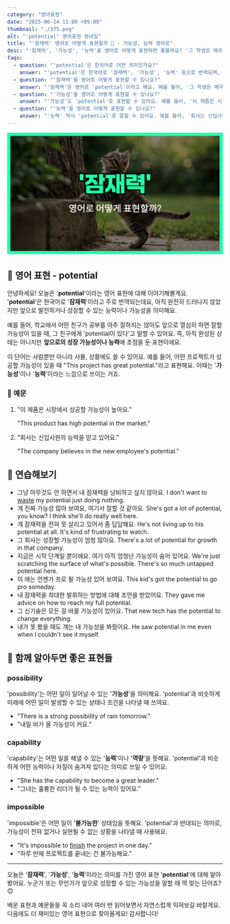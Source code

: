 ```yaml
---
category: "영어표현"
date: "2025-06-14 11:00 +09:00"
thumbnail: "./375.png"
alt: "'potential' 영어표현 썸네일"
title: "'잠재력' 영어로 어떻게 표현할까 🌱 - 가능성, 능력 영어로"
desc: "'잠재력', '가능성', '능력'을 영어로 어떻게 표현하면 좋을까요? '그 학생은 매우 뛰어난 잠재력을 가지고 있어요.', '이 제품은 시장에서 성공할 가능성이 높아요.' 등을 영어로 표현하는 법을 배워봅시다. 다양한 예문을 통해서 연습하고 본인의 표현으로 만들어 보세요."
faqs:
  - question: "'potential'은 한국어로 어떤 의미인가요?"
    answer: "'potential'은 한국어로 '잠재력', '가능성', '능력' 등으로 번역되며, 아직 완전히 드러나지 않았지만 앞으로 성장하거나 발전할 수 있는 힘을 의미해요."
  - question: "'잠재력'을 영어로 어떻게 표현할 수 있나요?"
    answer: "'잠재력'은 영어로 'potential'이라고 해요. 예를 들어, '그 학생은 매우 뛰어난 잠재력을 가지고 있어요.'는 'The student has great potential.'로 표현해요."
  - question: "'가능성'을 영어로 어떻게 표현할 수 있나요?"
    answer: "'가능성'도 'potential'로 표현할 수 있어요. 예를 들어, '이 제품은 시장에서 성공할 가능성이 높아요.'는 'This product has high potential in the market.'라고 해요."
  - question: "'능력'을 영어로 어떻게 표현할 수 있나요?"
    answer: "'능력' 역시 'potential'로 말할 수 있어요. 예를 들어, '회사는 신입사원의 능력을 믿고 있어요.'는 'The company believes in the new employee's potential.'라고 표현해요."
---
```


!['potential' 영어표현](./375.png)

## 🌟 영어 표현 - potential

안녕하세요! 오늘은 '**potential**'이라는 영어 표현에 대해 이야기해볼게요. '**potential**'은 한국어로 '**잠재력**'이라고 주로 번역되는데요, 아직 완전히 드러나지 않았지만 앞으로 발전하거나 성장할 수 있는 능력이나 가능성을 의미해요.

예를 들어, 학교에서 어떤 친구가 공부를 아주 잘하지는 않아도 앞으로 열심히 하면 잘할 가능성이 있을 때, 그 친구에게 'potential이 있다'고 말할 수 있어요. 즉, 아직 완성된 상태는 아니지만 **앞으로의 성장 가능성이나 능력**에 초점을 둔 표현이에요.

이 단어는 사람뿐만 아니라 사물, 상황에도 쓸 수 있어요. 예를 들어, 어떤 프로젝트가 성공할 가능성이 있을 때 "This project has great potential."라고 표현해요. 이때는 '**가능성**'이나 '**능력**'이라는 느낌으로 쓰이는 거죠.

### 📖 예문

1. "이 제품은 시장에서 성공할 가능성이 높아요."

   "This product has high potential in the market."

2. "회사는 신입사원의 능력을 믿고 있어요."

   "The company believes in the new employee's potential."

## 💬 연습해보기

<ul data-interactive-list>

  <li data-interactive-item>
    <span data-toggler>그냥 아무것도 안 하면서 내 잠재력을 낭비하고 싶지 않아요.</span>
    <span data-answer>I don't want to <a href="/blog/in-english/260.waste/">waste</a> my potential just doing nothing.</span>
  </li>

  <li data-interactive-item>
    <span data-toggler>걔 진짜 가능성 많아 보여요, 여기서 잘할 것 같아요.</span>
    <span data-answer>She's got a lot of potential, you know? I think she'll do really well here.</span>
  </li>

  <li data-interactive-item>
    <span data-toggler>걔 잠재력을 전혀 못 살리고 있어서 좀 답답해요.</span>
    <span data-answer>He's not living up to his potential at all. It's kind of frustrating to watch.</span>
  </li>

  <li data-interactive-item>
    <span data-toggler>그 회사는 성장할 가능성이 엄청 많아요.</span>
    <span data-answer>There's a lot of potential for growth in that company.</span>
  </li>

  <li data-interactive-item>
    <span data-toggler>지금은 시작 단계일 뿐이에요. 여기 아직 엄청난 가능성이 숨어 있어요.</span>
    <span data-answer>We're just scratching the surface of what's possible. There's so much untapped potential here.</span>
  </li>

  <li data-interactive-item>
    <span data-toggler>이 애는 언젠가 프로 될 가능성 있어 보여요.</span>
    <span data-answer>This kid's got the potential to go pro someday.</span>
  </li>

  <li data-interactive-item>
    <span data-toggler>내 잠재력을 최대한 발휘하는 방법에 대해 조언을 받았어요.</span>
    <span data-answer>They gave me advice on how to reach my full potential.</span>
  </li>

  <li data-interactive-item>
    <span data-toggler>그 신기술은 모든 걸 바꿀 가능성이 있어요.</span>
    <span data-answer>That new tech has the potential to change everything.</span>
  </li>

  <li data-interactive-item>
    <span data-toggler>내가 못 봤을 때도 걔는 내 가능성을 봐줬어요.</span>
    <span data-answer>He saw potential in me even when I couldn't see it myself.</span>
  </li>

</ul>

## 🤝 함께 알아두면 좋은 표현들

### possibility

'possibility'는 어떤 일이 일어날 수 있는 '**가능성**'을 의미해요. 'potential'과 비슷하게 미래에 어떤 일이 발생할 수 있는 상태나 조건을 나타낼 때 쓰여요.

- "There is a strong possibility of rain tomorrow."
- "내일 비가 올 가능성이 커요."

### capability

'capability'는 어떤 일을 해낼 수 있는 '**능력**'이나 '**역량**'을 뜻해요. 'potential'과 비슷하게 어떤 능력이나 자질이 숨겨져 있다는 의미로 쓰일 수 있어요.

- "She has the capability to become a great leader."
- "그녀는 훌륭한 리더가 될 수 있는 능력이 있어요."

### impossible

'impossible'은 어떤 일이 '**불가능한**' 상태임을 뜻해요. 'potential'과 반대되는 의미로, 가능성이 전혀 없거나 실현될 수 없는 상황을 나타낼 때 사용돼요.

- "It's impossible to [finish](/blog/in-english/295.finish/) the project in one day."
- "하루 만에 프로젝트를 끝내는 건 불가능해요."

---

오늘은 '**잠재력**', '**가능성**', '**능력**'이라는 의미를 가진 영어 표현 '**potential**'에 대해 알아봤어요. 누군가 또는 무언가가 앞으로 성장할 수 있는 가능성을 말할 때 딱 맞는 단어죠? 😊

배운 표현과 예문들을 꼭 소리 내어 여러 번 읽어보면서 자연스럽게 익혀보길 바랄게요. 다음에도 더 재미있는 영어 표현으로 찾아올게요! 감사합니다!
